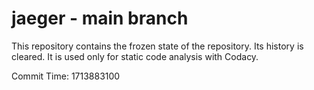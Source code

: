 # jaeger - main branch

This repository contains the frozen state of the repository.
Its history is cleared. It is used only for static code
analysis with Codacy.

Commit Time: 1713883100